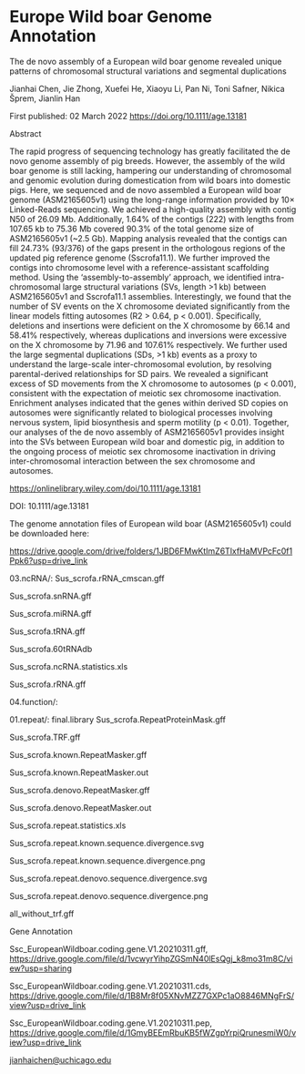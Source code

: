 # Europe Wild boar Genome Annotation

The de novo assembly of a European wild boar genome revealed unique patterns of chromosomal structural variations and segmental duplications

Jianhai Chen, Jie Zhong, Xuefei He, Xiaoyu Li, Pan Ni, Toni Safner, Nikica Šprem, Jianlin Han


First published: 02 March 2022 https://doi.org/10.1111/age.13181

Abstract

The rapid progress of sequencing technology has greatly facilitated the de novo genome assembly of pig breeds. However, the assembly of the wild boar genome is still lacking, hampering our understanding of chromosomal and genomic evolution during domestication from wild boars into domestic pigs. Here, we sequenced and de novo assembled a European wild boar genome (ASM2165605v1) using the long-range information provided by 10× Linked-Reads sequencing. We achieved a high-quality assembly with contig N50 of 26.09 Mb. Additionally, 1.64% of the contigs (222) with lengths from 107.65 kb to 75.36 Mb covered 90.3% of the total genome size of ASM2165605v1 (~2.5 Gb). Mapping analysis revealed that the contigs can fill 24.73% (93/376) of the gaps present in the orthologous regions of the updated pig reference genome (Sscrofa11.1). We further improved the contigs into chromosome level with a reference-assistant scaffolding method. Using the ‘assembly-to-assembly’ approach, we identified intra-chromosomal large structural variations (SVs, length >1 kb) between ASM2165605v1 and Sscrofa11.1 assemblies. Interestingly, we found that the number of SV events on the X chromosome deviated significantly from the linear models fitting autosomes (R2 > 0.64, p < 0.001). Specifically, deletions and insertions were deficient on the X chromosome by 66.14 and 58.41% respectively, whereas duplications and inversions were excessive on the X chromosome by 71.96 and 107.61% respectively. We further used the large segmental duplications (SDs, >1 kb) events as a proxy to understand the large-scale inter-chromosomal evolution, by resolving parental-derived relationships for SD pairs. We revealed a significant excess of SD movements from the X chromosome to autosomes (p < 0.001), consistent with the expectation of meiotic sex chromosome inactivation. Enrichment analyses indicated that the genes within derived SD copies on autosomes were significantly related to biological processes involving nervous system, lipid biosynthesis and sperm motility (p < 0.01). Together, our analyses of the de novo assembly of ASM2165605v1 provides insight into the SVs between European wild boar and domestic pig, in addition to the ongoing process of meiotic sex chromosome inactivation in driving inter-chromosomal interaction between the sex chromosome and autosomes.

https://onlinelibrary.wiley.com/doi/10.1111/age.13181

DOI: 10.1111/age.13181

The genome annotation files of European wild boar (ASM2165605v1) could be downloaded here:

https://drive.google.com/drive/folders/1JBD6FMwKtImZ6TlxfHaMVPcFc0f1Ppk6?usp=drive_link

03.ncRNA/:
Sus_scrofa.rRNA_cmscan.gff

Sus_scrofa.snRNA.gff

Sus_scrofa.miRNA.gff

Sus_scrofa.tRNA.gff

Sus_scrofa.60tRNAdb

Sus_scrofa.ncRNA.statistics.xls

Sus_scrofa.rRNA.gff


04.function/:


01.repeat/:
final.library
Sus_scrofa.RepeatProteinMask.gff

Sus_scrofa.TRF.gff

Sus_scrofa.known.RepeatMasker.gff

Sus_scrofa.known.RepeatMasker.out

Sus_scrofa.denovo.RepeatMasker.gff

Sus_scrofa.denovo.RepeatMasker.out

Sus_scrofa.repeat.statistics.xls

Sus_scrofa.repeat.known.sequence.divergence.svg

Sus_scrofa.repeat.known.sequence.divergence.png

Sus_scrofa.repeat.denovo.sequence.divergence.svg

Sus_scrofa.repeat.denovo.sequence.divergence.png

all_without_trf.gff


Gene Annotation

Ssc_EuropeanWildboar.coding.gene.V1.20210311.gff, https://drive.google.com/file/d/1vcwyrYihpZGSmN40lEsQgj_k8mo31m8C/view?usp=sharing

Ssc_EuropeanWildboar.coding.gene.V1.20210311.cds, https://drive.google.com/file/d/1B8Mr8f05XNvMZZ7GXPc1aO8846MNgFrS/view?usp=drive_link

Ssc_EuropeanWildboar.coding.gene.V1.20210311.pep, https://drive.google.com/file/d/1GmyBEEmRbuKB5fWZgpYrpiQrunesmiW0/view?usp=drive_link

jianhaichen@uchicago.edu

